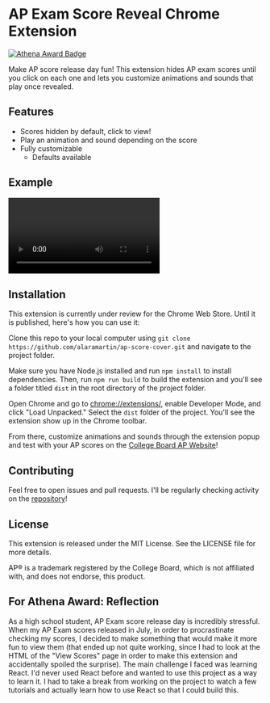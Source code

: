 # AP Exam Score Reveal Chrome Extension

[![Athena Award Badge](https://img.shields.io/endpoint?url=https%3A%2F%2Faward.athena.hackclub.com%2Fapi%2Fbadge)](https://award.athena.hackclub.com?utm_source=readme)

Make AP score release day fun! This extension hides AP exam scores until you click on each one and lets you customize animations and sounds that play once revealed.

## Features

-   Scores hidden by default, click to view!
-   Play an animation and sound depending on the score
-   Fully customizable
    -   Defaults available

## Example

![example_video](https://raw.githubusercontent.com/alaramartin/ap-score-cover/refs/heads/main/example.mp4)

## Installation

This extension is currently under review for the Chrome Web Store. Until it is published, here's how you can use it:

Clone this repo to your local computer using `git clone https://github.com/alaramartin/ap-score-cover.git` and navigate to the project folder.

Make sure you have Node.js installed and run `npm install` to install dependencies. Then, run `npm run build` to build the extension and you'll see a folder titled `dist` in the root directory of the project folder.

Open Chrome and go to [chrome://extensions/](chrome://extensions/), enable Developer Mode, and click "Load Unpacked." Select the `dist` folder of the project. You'll see the extension show up in the Chrome toolbar.

From there, customize animations and sounds through the extension popup and test with your AP scores on the [College Board AP Website](https://apstudents.collegeboard.org/view-scores)!

## Contributing

Feel free to open issues and pull requests. I'll be regularly checking activity on the [repository](https://github.com/alaramartin/ap-score-cover)!

## License

This extension is released under the MIT License. See the LICENSE file for more details.

AP® is a trademark registered by the College Board, which is not affiliated with, and does not endorse, this product.

## For Athena Award: Reflection

As a high school student, AP Exam score release day is incredibly stressful. When my AP Exam scores released in July, in order to procrastinate checking my scores, I decided to make something that would make it more fun to view them (that ended up not quite working, since I had to look at the HTML of the "View Scores" page in order to make this extension and accidentally spoiled the surprise). The main challenge I faced was learning React. I'd never used React before and wanted to use this project as a way to learn it. I had to take a break from working on the project to watch a few tutorials and actually learn how to use React so that I could build this.
